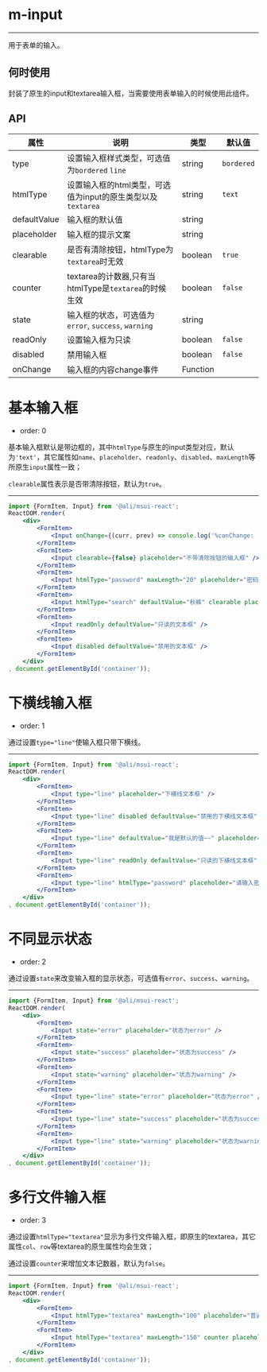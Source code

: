 # m-input

---

用于表单的输入。

## 何时使用

封装了原生的input和textarea输入框，当需要使用表单输入的时候使用此组件。

## API

属性 | 说明 | 类型 | 默认值
---- | ---- | ---- | ----
type | 设置输入框样式类型，可选值为`bordered` `line` | string | `bordered`
htmlType | 设置输入框的html类型，可选值为input的原生类型以及`textarea` | string | `text`
defaultValue | 输入框的默认值 | string | 
placeholder | 输入框的提示文案 | string | 
clearable | 是否有清除按钮，htmlType为`textarea`时无效 | boolean | `true` 
counter | textarea的计数器,只有当htmlType是`textarea`的时候生效 | boolean | `false`
state | 输入框的状态，可选值为`error`, `success`, `warning` | string | 
readOnly | 设置输入框为只读 | boolean | `false`
disabled | 禁用输入框 | boolean | `false`
onChange | 输入框的内容change事件 | Function | 



# 基本输入框

- order: 0

基本输入框默认是带边框的，其中`htmlType`与原生的input类型对应，默认为`'text'`，其它属性如`name`、`placeholder`、`readonly`、`disabled`、`maxLength`等所原生`input`属性一致；

`clearable`属性表示是否带清除按钮，默认为`true`。

---

```jsx
import {FormItem, Input} from '@ali/msui-react';
ReactDOM.render(
    <div>
        <FormItem>
            <Input onChange={(curr, prev) => console.log('%conChange: ', 'color:green', curr, prev)} maxLength="20" placeholder="普通的输入框(默认带清除按钮)" />
        </FormItem>
        <FormItem>
            <Input clearable={false} placeholder="不带清除按钮的输入框" />
        </FormItem>
        <FormItem>
            <Input htmlType="password" maxLength="20" placeholder="密码输入框" />
        </FormItem>
        <FormItem>
            <Input htmlType="search" defaultValue="秋裤" clearable placeholder="搜索框" />
        </FormItem>
        <FormItem>
            <Input readOnly defaultValue="只读的文本框" />
        </FormItem>
        <FormItem>
            <Input disabled defaultValue="禁用的文本框" />
        </FormItem>
    </div>
, document.getElementById('container'));
```


# 下横线输入框 

- order: 1

通过设置`type="line"`使输入框只带下横线。

---

```jsx
import {FormItem, Input} from '@ali/msui-react';
ReactDOM.render(
    <div>
        <FormItem>
            <Input type="line" placeholder="下横线文本框" />
        </FormItem>
        <FormItem>
            <Input type="line" disabled defaultValue="禁用的下横线文本框" />
        </FormItem>
        <FormItem>
            <Input type="line" defaultValue="我是默认的值~~" placeholder="带清除的下横线文本框" />
        </FormItem>
        <FormItem>
            <Input type="line" readOnly defaultValue="只读的下横线文本框" />
        </FormItem>
        <FormItem>
            <Input type="line" htmlType="password" placeholder="请输入密码……" />
        </FormItem>
    </div>
, document.getElementById('container'));
```


# 不同显示状态

- order: 2

通过设置`state`来改变输入框的显示状态，可选值有`error`、`success`、`warning`。

---

```jsx
import {FormItem, Input} from '@ali/msui-react';
ReactDOM.render(
    <div>
        <FormItem>
            <Input state="error" placeholder="状态为error" />
        </FormItem>
        <FormItem>
            <Input state="success" placeholder="状态为success" />
        </FormItem>
        <FormItem>
            <Input state="warning" placeholder="状态为warning" />
        </FormItem>
        <FormItem>
            <Input type="line" state="error" placeholder="状态为error" />
        </FormItem>
        <FormItem>
            <Input type="line" state="success" placeholder="状态为success" />
        </FormItem>
        <FormItem>
            <Input type="line" state="warning" placeholder="状态为warning" />
        </FormItem>
    </div>
, document.getElementById('container'));
```



# 多行文件输入框

- order: 3

通过设置`htmlType="textarea"`显示为多行文件输入框，即原生的textarea，其它属性`col`、`row`等textarea的原生属性均会生效；

通过设置`counter`来增加文本记数器，默认为`false`。

---

```jsx
import {FormItem, Input} from '@ali/msui-react';
ReactDOM.render(
    <div>
        <FormItem>
            <Input htmlType="textarea" maxLength="100" placeholder="普通的textarea" />
        </FormItem>
        <FormItem>
            <Input htmlType="textarea" maxLength="150" counter placeholder="带记数器的textarea" />
        </FormItem>
    </div>
, document.getElementById('container'));
```
